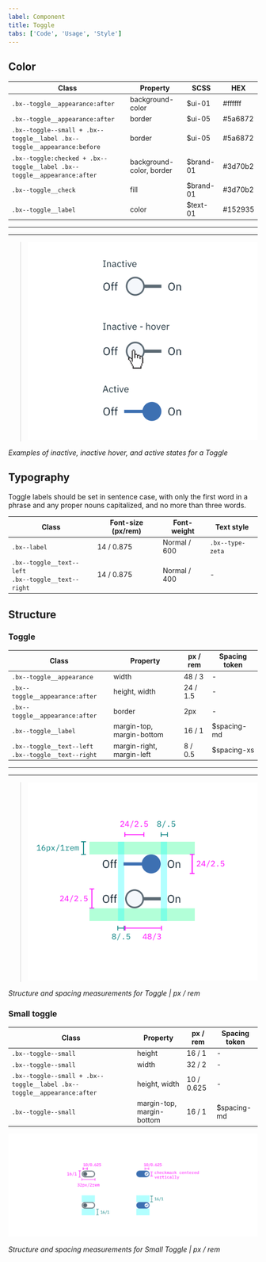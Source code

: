 ```yaml
---
label: Component
title: Toggle
tabs: ['Code', 'Usage', 'Style']
---
```


## Color

| Class                                                                  | Property                 | SCSS     | HEX      |
|------------------------------------------------------------------------|--------------------------|----------|----------|
|`.bx--toggle__appearance:after`                                         | background-color         | $ui-01   | #ffffff  |
|`.bx--toggle__appearance:after`                                         | border                   | $ui-05   | #5a6872  |
|`.bx--toggle--small + .bx--toggle__label .bx--toggle__appearance:before`| border                   | $ui-05   | #5a6872  |
|`.bx--toggle:checked + .bx--toggle__label .bx--toggle__appearance:after`| background-color, border | $brand-01| #3d70b2  |
|`.bx--toggle__check`                                                    | fill                     | $brand-01| #3d70b2  |
|`.bx--toggle__label`                                                    | color                    | $text-01 | #152935  |

---
***
> ![Inactive, inactive hover, and active states for a Toggle](images/toggle-style-1.png)

_Examples of inactive, inactive hover, and active states for a Toggle_

## Typography

Toggle labels should be set in sentence case, with only the first word in a phrase and any proper nouns capitalized, and no more than three words.

| Class                                                      | Font-size (px/rem)| Font-weight  | Text style       |
|------------------------------------------------------------|-------------------|--------------|------------------|
| `.bx--label`                                               | 14 / 0.875        | Normal / 600 | `.bx--type-zeta` |
| `.bx--toggle__text--left` </br> `.bx--toggle__text--right` | 14 / 0.875        | Normal / 400 | -                |

## Structure

### Toggle

| Class                                                     | Property                  | px / rem   | Spacing token |
|-----------------------------------------------------------|---------------------------|------------|---------------|
| `.bx--toggle__appearance`                                 | width                     | 48 / 3     | - |
| `.bx--toggle__appearance:after`                           | height, width             | 24 / 1.5   | - |
| `.bx--toggle__appearance:after`                           | border                    | 2px        | - |
| `.bx--toggle__label`                                      | margin-top, margin-bottom | 16 / 1     | $spacing-md   |
| `.bx--toggle__text--left` </br> `.bx--toggle__text--right`| margin-right, margin-left | 8 / 0.5    | $spacing-xs   |




---
***
> ![Structure and spacing measurements for toggle](images/toggle-style-2.png)

_Structure and spacing measurements for Toggle | px / rem_




### Small toggle

| Class                                                                   | Property                  | px / rem   | Spacing token |
|-------------------------------------------------------------------------|---------------------------|------------|---------------|
| `.bx--toggle--small`                                                    | height                    | 16 / 1     | - |
| `.bx--toggle--small`                                                    | width                     | 32 / 2     | - |
| `.bx--toggle--small + .bx--toggle__label .bx--toggle__appearance:after` | height, width             | 10 / 0.625 | - |
| `.bx--toggle--small`                                                    | margin-top, margin-bottom | 16 / 1     | $spacing-md   |





![Structure and spacing measurements for small toggle](images/toggle-style-3.png)

_Structure and spacing measurements for Small Toggle | px / rem_
